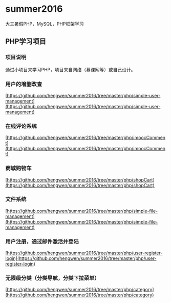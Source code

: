 # summer2016
大三暑假PHP，MySQL，PHP框架学习

## PHP学习项目
### 项目说明
通过小项目来学习PHP，项目来自网络（慕课网等）或自己设计。

### 用户的增删改查
[https://github.com/hengwen/summer2016/tree/master/php/simple-user-management](https://github.com/hengwen/summer2016/tree/master/php/simple-user-management)

### 在线评论系统
[https://github.com/hengwen/summer2016/tree/master/php/imoocComment](https://github.com/hengwen/summer2016/tree/master/php/imoocComment)

### 商城购物车
[https://github.com/hengwen/summer2016/tree/master/php/shopCart](https://github.com/hengwen/summer2016/tree/master/php/shopCart)

### 文件系统
[https://github.com/hengwen/summer2016/tree/master/php/simple-file-management](https://github.com/hengwen/summer2016/tree/master/php/simple-file-management)

### 用户注册，通过邮件激活并登陆
[https://github.com/hengwen/summer2016/tree/master/php/user-register-login](https://github.com/hengwen/summer2016/tree/master/php/user-register-login)

### 无限级分类（分类导航，分类下拉菜单）
[https://github.com/hengwen/summer2016/tree/master/php/category](https://github.com/hengwen/summer2016/tree/master/php/category)

